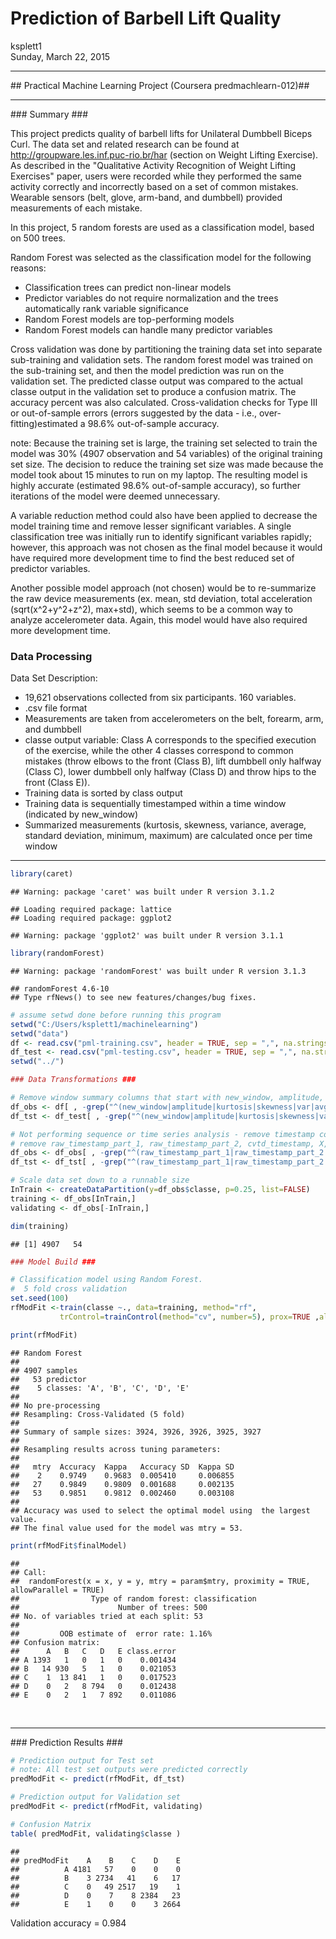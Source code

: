 # Prediction of Barbell Lift Quality
ksplett1  
Sunday, March 22, 2015  
<hr />
## Practical Machine Learning Project (Coursera predmachlearn-012)##
<hr />
### Summary ###

This project predicts quality of barbell lifts for Unilateral Dumbbell Biceps Curl. The data set and related research can be found at http://groupware.les.inf.puc-rio.br/har (section on Weight Lifting Exercise). As described in the "Qualitative Activity Recognition of Weight Lifting Exercises" paper, users were recorded while they performed the same activity correctly and incorrectly based on a set of common mistakes. Wearable sensors (belt, glove, arm-band, and dumbbell) provided measurements of each mistake. 

In this project, 5 random forests are used as a classification model, based on 500 trees. 

Random Forest was selected as the classification model for the following reasons:
* Classification trees can predict non-linear models
* Predictor variables do not require normalization and the trees automatically rank variable significance
* Random Forest models are top-performing models
* Random Forest models can handle many predictor variables

Cross validation was done by partitioning the training data set into separate sub-training and validation sets. The random forest model was trained on the sub-training set, and then the model prediction was run on the validation set. The predicted classe output was compared to the actual classe output in the validation set to produce a confusion matrix. The accuracy percent was also calculated. Cross-validation checks for Type III or out-of-sample errors (errors suggested by the data - i.e., over-fitting)estimated a 98.6% out-of-sample accuracy.

note: Because the training set is large, the training set selected to train the model was 30% (4907 observation and  54 variables) of the original training set size. The decision to reduce the training set size was made because the model took about 15 minutes to run on my laptop. The resulting model is highly accurate (estimated 98.6% out-of-sample accuracy), so further iterations of the model were deemed unnecessary.

A variable reduction method could also have been applied to decrease the model training time and remove lesser  significant variables. A single classification tree was initially run to identify significant variables rapidly; however, this approach was not chosen as the final model because it would have required more development time to find the best reduced set of predictor variables.

Another possible model approach (not chosen) would be to re-summarize the raw device measurements (ex. mean, std deviation, total acceleration (sqrt(x^2+y^2+z^2), max+std), which seems to be a common way to analyze accelerometer data. Again, this model would have also required more development time. 

### Data Processing ###

Data Set Description:

* 19,621 observations collected from six participants. 160 variables.
* .csv file format
* Measurements are taken from accelerometers on the belt, forearm, arm, and dumbbell
* classe output variable: Class A corresponds to the specified execution of the exercise, while the other 4 classes correspond to common mistakes (throw elbows to the front (Class B), lift dumbbell only halfway (Class C), lower  dumbbell only halfway (Class D) and throw hips to the front (Class E)).
* Training data is sorted by class output
* Training data is sequentially timestamped within a time window (indicated by new_window)
* Summarized measurements (kurtosis, skewness, variance, average, standard deviation, 
	minimum, maximum) are calculated once per time window

<hr />



```r
library(caret)
```

```
## Warning: package 'caret' was built under R version 3.1.2
```

```
## Loading required package: lattice
## Loading required package: ggplot2
```

```
## Warning: package 'ggplot2' was built under R version 3.1.1
```

```r
library(randomForest)
```

```
## Warning: package 'randomForest' was built under R version 3.1.3
```

```
## randomForest 4.6-10
## Type rfNews() to see new features/changes/bug fixes.
```


```r
# assume setwd done before running this program
setwd("C:/Users/ksplett1/machinelearning")
setwd("data")
df <- read.csv("pml-training.csv", header = TRUE, sep = ",", na.strings = "NA" )
df_test <- read.csv("pml-testing.csv", header = TRUE, sep = ",", na.strings = "NA" )
setwd("../")

### Data Transformations ###

# Remove window summary columns that start with new_window, amplitude, kurtosis, skewness, var, avg, stddev, min, max
df_obs <- df[ , -grep("^(new_window|amplitude|kurtosis|skewness|var|avg|stddev|min|max)", names(df)) ]
df_tst <- df_test[ , -grep("^(new_window|amplitude|kurtosis|skewness|var|avg|stddev|min|max)", names(df_test)) ]

# Not performing sequence or time series analysis - remove timestamp columns
# remove raw_timestamp_part_1, raw_timestamp_part_2, cvtd_timestamp, X, user_name, num_window
df_obs <- df_obs[ , -grep("^(raw_timestamp_part_1|raw_timestamp_part_2|cvtd_timestamp|X|user_name)", names(df_obs)) ]
df_tst <- df_tst[ , -grep("^(raw_timestamp_part_1|raw_timestamp_part_2|cvtd_timestamp|X|user_name)", names(df_tst)) ]

# Scale data set down to a runnable size
InTrain <- createDataPartition(y=df_obs$classe, p=0.25, list=FALSE)
training <- df_obs[InTrain,]
validating <- df_obs[-InTrain,]

dim(training)
```

```
## [1] 4907   54
```

```r
### Model Build ###

# Classification model using Random Forest. 
#  5 fold cross validation
set.seed(100)
rfModFit <-train(classe ~., data=training, method="rf", 
           trControl=trainControl(method="cv", number=5), prox=TRUE ,allowParallel=TRUE)

print(rfModFit)							
```

```
## Random Forest 
## 
## 4907 samples
##   53 predictor
##    5 classes: 'A', 'B', 'C', 'D', 'E' 
## 
## No pre-processing
## Resampling: Cross-Validated (5 fold) 
## 
## Summary of sample sizes: 3924, 3926, 3926, 3925, 3927 
## 
## Resampling results across tuning parameters:
## 
##   mtry  Accuracy  Kappa   Accuracy SD  Kappa SD
##    2    0.9749    0.9683  0.005410     0.006855
##   27    0.9849    0.9809  0.001688     0.002135
##   53    0.9851    0.9812  0.002460     0.003108
## 
## Accuracy was used to select the optimal model using  the largest value.
## The final value used for the model was mtry = 53.
```

```r
print(rfModFit$finalModel)		
```

```
## 
## Call:
##  randomForest(x = x, y = y, mtry = param$mtry, proximity = TRUE,      allowParallel = TRUE) 
##                Type of random forest: classification
##                      Number of trees: 500
## No. of variables tried at each split: 53
## 
##         OOB estimate of  error rate: 1.16%
## Confusion matrix:
##      A   B   C   D   E class.error
## A 1393   1   0   1   0    0.001434
## B   14 930   5   1   0    0.021053
## C    1  13 841   1   0    0.017523
## D    0   2   8 794   0    0.012438
## E    0   2   1   7 892    0.011086
```

<br />
<hr />
###  Prediction Results ###
<br />


```r
# Prediction output for Test set
# note: All test set outputs were predicted correctly 
predModFit <- predict(rfModFit, df_tst)

# Prediction output for Validation set
predModFit <- predict(rfModFit, validating)

# Confusion Matrix
table( predModFit, validating$classe )
```

```
##           
## predModFit    A    B    C    D    E
##          A 4181   57    0    0    0
##          B    3 2734   41    6   17
##          C    0   49 2517   19    1
##          D    0    7    8 2384   23
##          E    1    0    0    3 2664
```

Validation accuracy = 0.984



